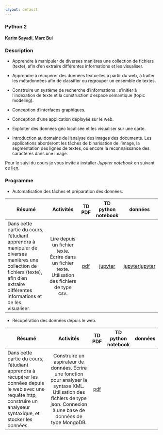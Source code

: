 ```yaml
---
layout: default
---
```


### Python 2 

#### Karim Sayadi, Marc Bui

### Description

* Apprendre à manipuler de diverses manières une collection de fichiers (texte), afin d’en extraire différentes informations et les visualiser. 

* Apprendre à récupérer des données textuelles à partir du web, à traiter les métadonnées afin de classifier ou regrouper un ensemble de textes. 

* Construire un système de recherche d’informations : s’initier à l’indexation de texte et la construction d’espace sémantique (topic modeling). 

* Conception d’interfaces graphiques.

* Conception d’une application déployée sur le web. 

* Exploiter des données géo localisée et les visualiser sur une carte. 

* Introduction au domaine de l’analyse des images des documents. Les applications aborderont les tâches de binarisation de l’image, la segmentation des lignes de textes, ou encore la reconnaissance des caractères dans une image. 

Pour le suivi du cours je vous invite à installer *Jupyter notebook* en suivant ce [lien](http://jupyter-notebook-beginner-guide.readthedocs.io/en/latest/install.html). 

### Programme 
* Automatisation des tâches et préparation des données. 

| Résumé | Activités | TD  PDF | TD python notebook | données |
| --- |:---:| :---:|:---:|:---:|
| Dans cette partie du cours, l’étudiant apprendra à manipuler de diverses manières une collection de fichiers (texte), afin d’en extraire différentes informations et de les visualiser. | Lire depuis un fichier texte. Écrire dans un fichier texte. Utilisation des fichiers de type csv.| <a target="_blank" href="python2/td_pdf/220217.pdf" class="pdf-button"><span>pdf</span></a> | <a href="https://github.com/karimsayadi/karimsayadi.github.io/blob/master/teaching/python2/notebooks" class="jup-button"><span>jupyter</span></a> | <a href="python2/data/preprocessedP.txt" class="data-button"><span>jupyter</span></a><a href="python2/data/lines.zip" class="data-button"><span>jupyter</span></a> |

* Récupération des données depuis le web. 

| Résumé | Activités | TD  PDF | TD python notebook | données |
| --- |:---:| :---:|:---:|:---:|
| Dans cette partie du cours, l’étudiant apprendra à récupérer les données depuis le web avec une requête http, construire un analyseur syntaxique, et stocker les données. | Construire un aspirateur de données. Écrire une fonction pour analyser la syntaxe XML. Utilisation des fichiers de type json. Connexion à une base de données de type MongoDB. | <a target="_blank" href="python2/td_pdf/080317.pdf" class="pdf-button"><span>pdf</span></a> |  |  |


